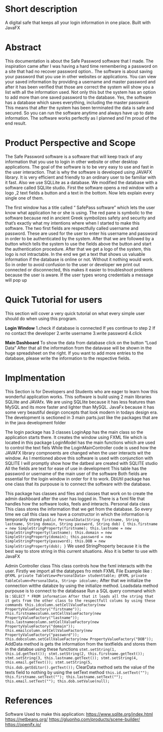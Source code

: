 # Short description 
A digital safe that keeps all your login information in one place. Built with JavaFX 
# Abstract 
This documentation is about the Safe Password software that I made. The inspiration came after I was having a hard time remembering a password on a site that had no recover password option.. The software is about saving your password that you use in other websites or applications. You can view your saved information by providing a username and master password and after it has been verified that those are correct the system will show you a list with all the information used. Not only this but the system has an option to add more than one saved password to the database. Yes, the software has a database which saves everything, including the master password. This means that after the system has been terminated the data is safe and secured. So you can run the software anytime and always have up to date information. The software works perfectly as I planned and I’m proud of the end result.
# Product Perspective and Scope
The Safe Password software is a software that will keep track of any information that you use to login in other website or other desktop applications. The goal of the software is to be very easy to use and fast in the user interaction. That is why the software is developed using JAVAFX library. It is very efficient and friendly to an ordinary user to be familiar with it fast.
Also we use SQLLite as a database. We modified the database with a software called SQLlite studio.
First the software opens a red window with a logo ,2 text fields a button and a text in the bottom. Now lets explain every single one of them.

The first window has a title called “ SafePass software” which lets the user know what application he or she is using. 
The red pane is symbolic to the software because red in ancient Greek symbolizes safety and security and that’s exactly what my intentions where when I started to make this software.
The two first fields are respectfully called username and password.
These are used for the user to enter his username and password in order to be authenticated by the system.
After that we are followed by a button which tells the system to use the fields above the button and start the authentication procedure.
After that we get a logo of the system, this logo is not intractable.
In the end we get a text that shows us valuable information if the database is online or not. Without it nothing would work. So in order to avoid confusion to the user or developer we print out connected or disconnected, this makes it easier to troubleshoot problems because the user is aware.
If the user types wrong credentials a message will pop up

# Quick Tutorial for users
This section will cover a very quick tutorial on what every simple user should do when using this program.

**Login Window**
1.check if database is connected
If yes continue to step 2
If no contact the developer
2.write username
3.write password
4.click

**Main Dashboard**
To show the data from database click on the button “Load Data”
After that all the information from the datavase will be shown in the huge spreadsheet on the right.
If you want to add more entries to the database, please write the information to the respective fields.

# Implmentation

This Section is for Developers and Students who are eager to learn how this wonderful application works.
This software is build using 2 main libraries SQLlite and JAVAfx. We are using SQLlite because it has less features than MySQL and its more faster and lighter than MySQL. 
JavaFx because it has some very beautiful design concepts that look modern in todays design era.
The development is sectioned in 3 main parts.just like the packages that are in the java development folder

The login package has 3 classes 
LoginApp has the main class so the application starts there.
It creates the window using FXML file which is located in this package
LoginModel has the main functions which are used to control the text fiels 
While the LoginMainController code is used how the JAVAFX library compnoents are changed when the user interacts wit the window.
As I mentioned above this software is used with conjunction with SQLITE
I will promptly show how the datbesl are created with SQLITE studio
All the fields are text for ease of use in development
This table has the password or username of the main user of the software
Both fields are essential for the login window in order for it to work.
DbUtil package has one class that its purpouse is to connect the software with the database.

This package has classes and files and classes that work on to create the admin dashboard after the user has logged in.
There is a fxml file that handles how the software looks, feels and interacts.
Personal data class 
This class stores the information that we get from the database. So every time we call this class we have a constructor in which the information is temporarily stored
`
public PersonalData(String firstname, String lastname, String domain, String password, String dob)
  {
    this.firstname = new SimpleStringProperty(firstname);
    this.lastname = new SimpleStringProperty(lastname);
    this.domain = new SimpleStringProperty(domain);
    this.password = new SimpleStringProperty(password);
    this.DOB = new SimpleStringProperty(dob);
  }
  `
We used StringProperty because it is the best way to store string in this current situations. Also it is better to use with JavaFX

Admin Controller class
This class controls how the fxml interacts with the user. Firstly we import all the datatypes fro mteh FXML File
Example like :
`
@FXML
  private TableView<PersonalData> studenttable;
  @FXML
  private TableColumn<PersonalData, String> idcolumn;
`
After that we initialize the connection witthe databze by using the initialize method.
Loadsdata method purpouse is to connect to the databsase
Run a SQL query command which is :
`
SELECT * FROM information
After that it loads all the string that it gets from the other class to the respectfull colums by using these commands
    this.idcolumn.setCellValueFactory(new PropertyValueFactory("firstname"));
    this.firstnamecolumn.setCellValueFactory(new PropertyValueFactory("lastname"));
    this.lastnamecolumn.setCellValueFactory(new PropertyValueFactory("domain"));
    this.emailcolumn.setCellValueFactory(new PropertyValueFactory("password"));
    this.dobcolumn.setCellValueFactory(new PropertyValueFactory("DOB"));
`
AddData method is gets the information from the textfields and stores them in the databse using these functions
`
      stmt.setString(1, this.id.getText());
      stmt.setString(2, this.firstname.getText());
      stmt.setString(3, this.lastname.getText());
      stmt.setString(4, this.email.getText());
      stmt.setString(5, this.dob.getEditor().getText());
`
ClearData method sets the value of the texts field to nothing by using the setText method
`
  this.id.setText("");
    this.firstname.setText("");
    this.lastname.setText("");
    this.email.setText("");
    this.dob.setValue(null);
`
# References
Software Used to make this application:
https://www.sqlite.org/index.html
https://netbeans.org/
https://gluonhq.com/products/scene-builder/
https://openjfx.io/

